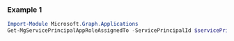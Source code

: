 ### Example 1
``` powershell
Import-Module Microsoft.Graph.Applications
Get-MgServicePrincipalAppRoleAssignedTo -ServicePrincipalId $servicePrincipalId
```
